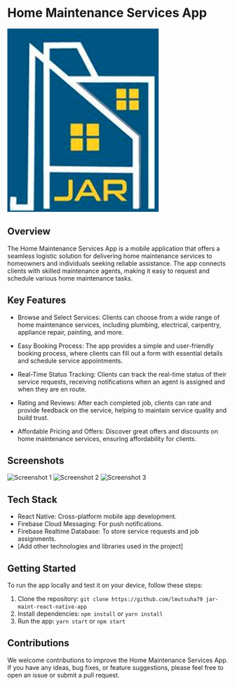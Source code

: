 # Home Maintenance Services App

![App Logo](/assets/logo.png)

## Overview

The Home Maintenance Services App is a mobile application that offers a seamless logistic solution for delivering home maintenance services to homeowners and individuals seeking reliable assistance. The app connects clients with skilled maintenance agents, making it easy to request and schedule various home maintenance tasks.

## Key Features

- Browse and Select Services: Clients can choose from a wide range of home maintenance services, including plumbing, electrical, carpentry, appliance repair, painting, and more.

- Easy Booking Process: The app provides a simple and user-friendly booking process, where clients can fill out a form with essential details and schedule service appointments.

- Real-Time Status Tracking: Clients can track the real-time status of their service requests, receiving notifications when an agent is assigned and when they are en route.

- Rating and Reviews: After each completed job, clients can rate and provide feedback on the service, helping to maintain service quality and build trust.

- Affordable Pricing and Offers: Discover great offers and discounts on home maintenance services, ensuring affordability for clients.

## Screenshots

![Screenshot 1](path/to/screenshot-1.png)
![Screenshot 2](path/to/screenshot-2.png)
![Screenshot 3](path/to/screenshot-3.png)

## Tech Stack

- React Native: Cross-platform mobile app development.
- Firebase Cloud Messaging: For push notifications.
- Firebase Realtime Database: To store service requests and job assignments.
- [Add other technologies and libraries used in the project]

## Getting Started

To run the app locally and test it on your device, follow these steps:

1. Clone the repository: `git clone https://github.com/lmutsuha79 jar-maint-react-native-app`
2. Install dependencies: `npm install` or `yarn install`
3. Run the app: `yarn start` or `npm start`

## Contributions

We welcome contributions to improve the Home Maintenance Services App. If you have any ideas, bug fixes, or feature suggestions, please feel free to open an issue or submit a pull request.
